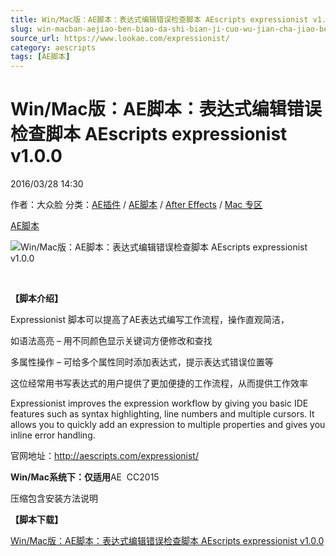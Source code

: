 ```yaml
---
title: Win/Mac版：AE脚本：表达式编辑错误检查脚本 AEscripts expressionist v1.0.0
slug: win-macban-aejiao-ben-biao-da-shi-bian-ji-cuo-wu-jian-cha-jiao-ben-aescripts-expressionist-v1-0-0
source_url: https://www.lookae.com/expressionist/
category: aescripts
tags: [AE脚本]
---
```

# Win/Mac版：AE脚本：表达式编辑错误检查脚本 AEscripts expressionist v1.0.0

2016/03/28 14:30

作者：大众脸
分类：[AE插件](https://www.lookae.com/after-effects/aechajian/) / [AE脚本](https://www.lookae.com/after-effects/aescripts/) / [After Effects](https://www.lookae.com/after-effects/) / [Mac 专区](https://www.lookae.com/mac-osx/)

[AE脚本](https://www.lookae.com/tag/ae%e8%84%9a%e6%9c%ac/)

![Win/Mac版：AE脚本：表达式编辑错误检查脚本 AEscripts expressionist v1.0.0](https://www.lookae.com/wp-content/uploads/2018/04/Expressionist-155.jpg "Win/Mac版：AE脚本：表达式编辑错误检查脚本 AEscripts expressionist v1.0.0-LookAE.com")

[﻿](https://cloud.video.taobao.com//play/u/705956171/p/1/e/6/t/1/36377094.mp4)

**【脚本介绍】**

Expressionist 脚本可以提高了AE表达式编写工作流程，操作直观简洁，

如语法高亮 – 用不同颜色显示关键词方便修改和查找

多属性操作 – 可给多个属性同时添加表达式，提示表达式错误位置等

这位经常用书写表达式的用户提供了更加便捷的工作流程，从而提供工作效率

Expressionist improves the expression workflow by giving you basic IDE features such as syntax highlighting, line numbers and multiple cursors. It allows you to quickly add an expression to multiple properties and gives you inline error handling.

官网地址：http://aescripts.com/expressionist/

**Win/Mac系统下：仅适用**AE  CC2015

压缩包含安装方法说明

**【脚本下载】**

[Win/Mac版：AE脚本：表达式编辑错误检查脚本 AEscripts expressionist v1.0.0](http://lookae.ctfile.com/fs/CZ0146920843)
